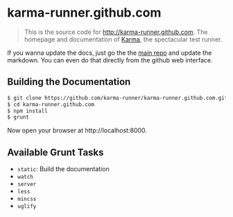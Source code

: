 # karma-runner.github.com

> This is the source code for http://karma-runner.github.com. The
> homepage and documentation of [Karma], the spectacular test runner.

If you wanna update the docs, just go the the [main repo] and update the
markdown. You can even do that directly from the github web interface.


## Building the Documentation

```bash
$ git clone https://github.com/karma-runner/karma-runner.github.com.git
$ cd karma-runner.github.com
$ npm install
$ grunt
```
Now open your browser at http://localhost:8000.

## Available Grunt Tasks

* `static`: Build the documentation
* `watch`
* `server`
* `less`
* `mincss`
* `uglify`


[Karma]: http://karma-runner.github.com
[main repo]: https://github.com/karma-runner/karma-runner/tree/master/docs
